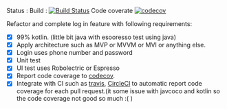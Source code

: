 
Status :
 Build : [![Build Status](https://travis-ci.org/trungnam/Android-Sample.svg?branch=kotlin_migration_mvp_rx)](https://travis-ci.org/trungnam/Android-Sample) Code coverate [![codecov](https://codecov.io/gh/trungnam/Android-Sample/branch/kotlin_migration_mvp_rx/graph/badge.svg)](https://codecov.io/gh/trungnam/Android-Sample)
 
Refactor and complete log in feature with following requirements:

- [x] 99% kotlin. (little bit java with esooresso test using java)
- [x] Apply architecture such as MVP or MVVM or MVI or anything else.
- [x] Login uses phone number and password
- [x] Unit test
- [x] UI test uses Robolectric or Espresso
- [x] Report code coverage to [codecov](https://codecov.io/).
- [x] Integrate with CI such as [travis](https://travis-ci.org/), [CircleCI](https://circleci.com/) to automatic report code coverage for each pull request.(it some issue with javcoco and kotlin so the code coverage not good so much :( ) 
